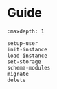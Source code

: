 # Guide

```{toctree}
:maxdepth: 1

setup-user
init-instance
load-instance
set-storage
schema-modules
migrate
delete
```
